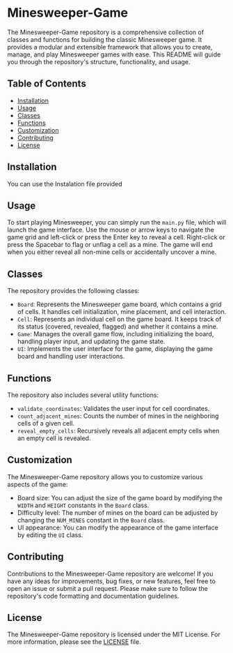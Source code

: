 # Minesweeper-Game

The Minesweeper-Game repository is a comprehensive collection of classes and functions for building the classic Minesweeper game. It provides a modular and extensible framework that allows you to create, manage, and play Minesweeper games with ease. This README will guide you through the repository's structure, functionality, and usage.

## Table of Contents

- [Installation](#installation)
- [Usage](#usage)
- [Classes](#classes)
- [Functions](#functions)
- [Customization](#customization)
- [Contributing](#contributing)
- [License](#license)

## Installation

You can use the Instalation file provided 


## Usage

To start playing Minesweeper, you can simply run the `main.py` file, which will launch the game interface. Use the mouse or arrow keys to navigate the game grid and left-click or press the Enter key to reveal a cell. Right-click or press the Spacebar to flag or unflag a cell as a mine. The game will end when you either reveal all non-mine cells or accidentally uncover a mine.

## Classes

The repository provides the following classes:

- `Board`: Represents the Minesweeper game board, which contains a grid of cells. It handles cell initialization, mine placement, and cell interaction.
- `Cell`: Represents an individual cell on the game board. It keeps track of its status (covered, revealed, flagged) and whether it contains a mine.
- `Game`: Manages the overall game flow, including initializing the board, handling player input, and updating the game state.
- `UI`: Implements the user interface for the game, displaying the game board and handling user interactions.

## Functions

The repository also includes several utility functions:

- `validate_coordinates`: Validates the user input for cell coordinates.
- `count_adjacent_mines`: Counts the number of mines in the neighboring cells of a given cell.
- `reveal_empty_cells`: Recursively reveals all adjacent empty cells when an empty cell is revealed.

## Customization

The Minesweeper-Game repository allows you to customize various aspects of the game:

- Board size: You can adjust the size of the game board by modifying the `WIDTH` and `HEIGHT` constants in the `Board` class.
- Difficulty level: The number of mines on the board can be adjusted by changing the `NUM_MINES` constant in the `Board` class.
- UI appearance: You can modify the appearance of the game interface by editing the `UI` class.

## Contributing

Contributions to the Minesweeper-Game repository are welcome! If you have any ideas for improvements, bug fixes, or new features, feel free to open an issue or submit a pull request. Please make sure to follow the repository's code formatting and documentation guidelines.

## License

The Minesweeper-Game repository is licensed under the MIT License. For more information, please see the [LICENSE](LICENSE) file.





